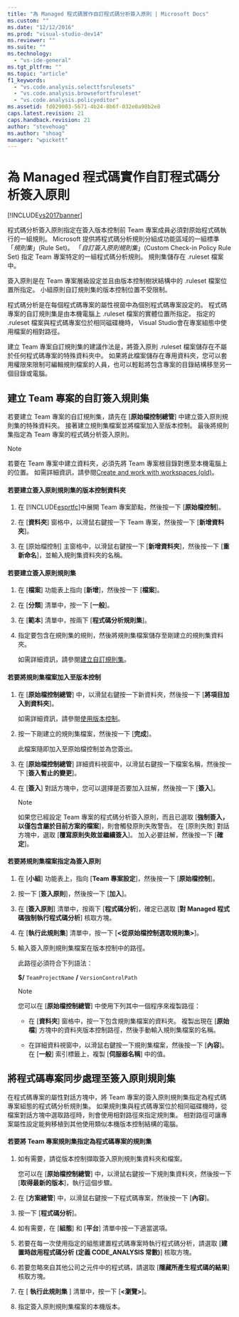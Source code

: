 ```yaml
---
title: "為 Managed 程式碼實作自訂程式碼分析簽入原則 | Microsoft Docs"
ms.custom: ""
ms.date: "12/12/2016"
ms.prod: "visual-studio-dev14"
ms.reviewer: ""
ms.suite: ""
ms.technology: 
  - "vs-ide-general"
ms.tgt_pltfrm: ""
ms.topic: "article"
f1_keywords: 
  - "vs.code.analysis.selecttfsrulesets"
  - "vs.code.analysis.browsefortfsruleset"
  - "vs.code.analysis.policyeditor"
ms.assetid: fd029003-5671-4b24-8b6f-032e0a98b2e8
caps.latest.revision: 21
caps.handback.revision: 21
author: "stevehoag"
ms.author: "shoag"
manager: "wpickett"
---
```

# 為 Managed 程式碼實作自訂程式碼分析簽入原則
[!INCLUDE[vs2017banner](../code-quality/includes/vs2017banner.md)]

程式碼分析簽入原則指定在簽入版本控制前 Team 專案成員必須對原始程式碼執行的一組規則。  Microsoft 提供將程式碼分析規則分組成功能區域的一組標準「*規則集*」\(Rule Set\)。  「*自訂簽入原則規則集*」\(Custom Check\-in Policy Rule Set\) 指定 Team 專案特定的一組程式碼分析規則。  規則集儲存在 .ruleset 檔案中。  
  
 簽入原則是在 Team 專案層級設定並且由版本控制樹狀結構中的 .ruleset 檔案位置所指定。  小組原則自訂規則集的版本控制位置不受限制。  
  
 程式碼分析是在每個程式碼專案的屬性視窗中為個別程式碼專案設定的。  程式碼專案的自訂規則集是由本機電腦上 .ruleset 檔案的實體位置所指定。  指定的 .ruleset 檔案與程式碼專案位於相同磁碟機時， Visual Studio會在專案組態中使用檔案的相對路徑。  
  
 建立 Team 專案自訂規則集的建議作法是，將簽入原則 .ruleset 檔案儲存在不屬於任何程式碼專案的特殊資料夾中。  如果將此檔案儲存在專用資料夾，您可以套用權限來限制可編輯規則檔案的人員，也可以輕鬆將包含專案的目錄結構移至另一個目錄或電腦。  
  
## 建立 Team 專案的自訂簽入規則集  
 若要建立 Team 專案的自訂規則集，請先在 \[**原始檔控制總管**\] 中建立簽入原則規則集的特殊資料夾。  接著建立規則集檔案並將檔案加入至版本控制。  最後將規則集指定為 Team 專案的程式碼分析簽入原則。  
  
> [!NOTE]
>  若要在 Team 專案中建立資料夾，必須先將 Team 專案根目錄對應至本機電腦上的位置。  如需詳細資訊，請參閱[Create and work with workspaces \(old\)](http://msdn.microsoft.com/zh-tw/db4d5692-179a-44fe-ad31-0c1c900c9cb2)。  
  
#### 若要建立簽入原則規則集的版本控制資料夾  
  
1.  在 [!INCLUDE[esprtfc](../code-quality/includes/esprtfc_md.md)]中展開 Team 專案節點，然後按一下 \[**原始檔控制**\]。  
  
2.  在 \[**資料夾**\] 窗格中，以滑鼠右鍵按一下 Team 專案，然後按一下 \[**新增資料夾**\]。  
  
3.  在 \[原始檔控制\] 主窗格中，以滑鼠右鍵按一下 \[**新增資料夾**\]，然後按一下 \[**重新命名**\]，並輸入規則集資料夾的名稱。  
  
#### 若要建立簽入原則規則集  
  
1.  在 \[**檔案**\] 功能表上指向 \[**新增**\]，然後按一下 \[**檔案**\]。  
  
2.  在 \[**分類**\] 清單中，按一下 \[**一般**\]。  
  
3.  在 \[**範本**\] 清單中，按兩下 \[**程式碼分析規則集**\]。  
  
4.  指定要包含在規則集的規則，然後將規則集檔案儲存至剛建立的規則集資料夾。  
  
     如需詳細資訊，請參閱[建立自訂規則集](../code-quality/creating-custom-code-analysis-rule-sets.md)。  
  
#### 若要將規則集檔案加入至版本控制  
  
1.  在 \[**原始檔控制總管**\] 中，以滑鼠右鍵按一下新資料夾，然後按一下 \[**將項目加入到資料夾**\]。  
  
     如需詳細資訊，請參閱[使用版本控制](../Topic/Use%20version%20control.md)。  
  
2.  按一下剛建立的規則集檔案，然後按一下 \[**完成**\]。  
  
     此檔案隨即加入至原始檔控制並為您簽出。  
  
3.  在 \[**原始檔控制總管**\] 詳細資料視窗中，以滑鼠右鍵按一下檔案名稱，然後按一下 \[**簽入暫止的變更**\]。  
  
4.  在 \[**簽入**\] 對話方塊中，您可以選擇是否要加入註解，然後按一下 \[**簽入**\]。  
  
    > [!NOTE]
    >  如果您已經設定 Team 專案的程式碼分析簽入原則，而且已選取 \[**強制簽入，以僅包含屬於目前方案的檔案**\]，則會觸發原則失敗警告。  在 \[原則失敗\] 對話方塊中，選取 \[**覆寫原則失敗並繼續簽入**\]。  加入必要註解，然後按一下 \[**確定**\]。  
  
#### 若要將規則集檔案指定為簽入原則  
  
1.  在 \[**小組**\] 功能表上，指向 \[**Team 專案設定**\]，然後按一下 \[**原始檔控制**\]。  
  
2.  按一下 \[**簽入原則**\]，然後按一下 \[**加入**\]。  
  
3.  在 \[**簽入原則**\] 清單中，按兩下 \[**程式碼分析**\]，確定已選取 \[**對 Managed 程式碼強制執行程式碼分析**\] 核取方塊。  
  
4.  在 \[**執行此規則集**\] 清單中，按一下 \[**\<從原始檔控制選取規則集\>**\]。  
  
5.  輸入簽入原則規則集檔案在版本控制中的路徑。  
  
     此路徑必須符合下列語法：  
  
     **$\/** `TeamProjectName` **\/** `VersionControlPath`  
  
    > [!NOTE]
    >  您可以在 \[**原始檔控制總管**\] 中使用下列其中一個程序來複製路徑：  
  
    -   在 \[**資料夾**\] 窗格中，按一下包含規則集檔案的資料夾。  複製出現在 \[**原始檔**\] 方塊中的資料夾版本控制路徑，然後手動輸入規則集檔案的名稱。  
  
    -   在詳細資料視窗中，以滑鼠右鍵按一下規則集檔案，然後按一下 \[**內容**\]。  在 \[**一般**\] 索引標籤上，複製 \[**伺服器名稱**\] 中的值。  
  
## 將程式碼專案同步處理至簽入原則規則集  
 在程式碼專案的屬性對話方塊中，將 Team 專案的簽入原則規則集指定為程式碼專案組態的程式碼分析規則集。  如果規則集與程式碼專案位於相同磁碟機時，從檔案對話方塊中選取路徑時，則會使用相對路徑來指定規則集。  相對路徑可讓專案屬性設定能夠移植到其他使用類似本機版本控制結構的電腦。  
  
#### 若要將 Team 專案規則集指定為程式碼專案的規則集  
  
1.  如有需要，請從版本控制擷取簽入原則規則集資料夾和檔案。  
  
     您可以在 \[**原始檔控制總管**\] 中，以滑鼠右鍵按一下規則集資料夾，然後按一下 \[**取得最新的版本**\]，執行這個步驟。  
  
2.  在 \[**方案總管**\] 中，以滑鼠右鍵按一下程式碼專案，然後按一下 \[**內容**\]。  
  
3.  按一下 \[**程式碼分析**\]。  
  
4.  如有需要，在 \[**組態**\] 和 \[**平台**\] 清單中按一下適當選項。  
  
5.  若要在每一次使用指定的組態建置程式碼專案時執行程式碼分析，請選取 \[**建置時啟用程式碼分析 \(定義 CODE\_ANALYSIS 常數\)**\] 核取方塊。  
  
6.  若要忽略來自其他公司之元件中的程式碼，請選取 \[**隱藏所產生程式碼的結果**\] 核取方塊。  
  
7.  在 \[ **執行此規則集** \] 清單中，按一下 \[**\<瀏覽\>**\]。  
  
8.  指定簽入原則規則集檔案的本機版本。